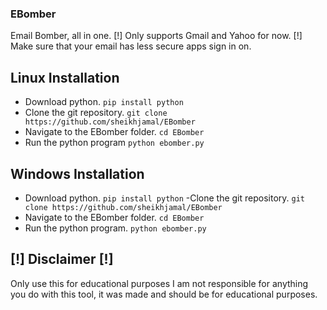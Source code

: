 ### EBomber
Email Bomber, all in one.
[!] Only supports Gmail and Yahoo for now. [!]
Make sure that your email has less secure apps sign in on.
## Linux Installation
- Download python.
```pip install python```
- Clone the git repository.
```git clone https://github.com/sheikhjamal/EBomber```
- Navigate to the EBomber folder.
```cd EBomber```
- Run the python program
```python ebomber.py```
## Windows Installation
- Download python.
```pip install python```
-Clone the git repository.
```git clone https://github.com/sheikhjamal/EBomber```
- Navigate to the EBomber folder.
```cd EBomber```
- Run the python program.
```python ebomber.py```
## [!] Disclaimer [!]
Only use this for educational purposes I am not responsible for anything you do with this tool, it was made and should be for educational purposes.
